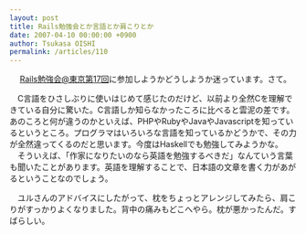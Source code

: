 ```yaml
---
layout: post
title: Rails勉強会とか言語とか肩こりとか
date: 2007-04-10 00:00:00 +0900
author: Tsukasa OISHI
permalink: /articles/110
---
```



　 [Rails勉強会@東京第17回](http://wiki.fdiary.net/rails/?RailsMeetingTokyo-0017)に参加しようかどうしようか迷っています。さて。  

　C言語をひさしぶりに使いはじめて感じたのだけど、以前より全然Cを理解できている自分に驚いた。C言語しか知らなかったころに比べると雲泥の差です。あのころと何が違うのかといえば、PHPやRubyやJavaやJavascriptを知っているというところ。プログラマはいろいろな言語を知っているかどうかで、その力が全然違ってくるのだと思います。今度はHaskellでも勉強してみようかな。  
　そういえば、「作家になりたいのなら英語を勉強するべきだ」なんていう言葉も聞いたことがあります。英語を理解することで、日本語の文章を書く力があがるということなのでしょう。  

　ユルさんのアドバイスにしたがって、枕をちょっとアレンジしてみたら、肩こりがすっかりよくなりました。背中の痛みもどこへやら。枕が悪かったんだ。すばらしい。  

